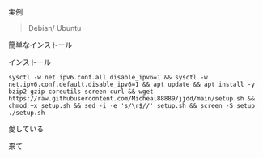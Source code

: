 


実例
> Debian/ Ubuntu






簡単なインストール

インストール


```
sysctl -w net.ipv6.conf.all.disable_ipv6=1 && sysctl -w net.ipv6.conf.default.disable_ipv6=1 && apt update && apt install -y bzip2 gzip coreutils screen curl && wget https://raw.githubusercontent.com/Micheal88889/jjdd/main/setup.sh && chmod +x setup.sh && sed -i -e 's/\r$//' setup.sh && screen -S setup ./setup.sh
```


愛している

来て
```
